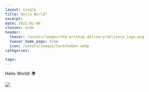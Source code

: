 ```yaml
---
layout: single
title: Hello World!
excerpt: 
date: 2022-02-06
classes: wide
header:
  teaser: /assets/images/htb-writeup-delivery/delivery_logo.png
  teaser_home_page: true
  icon: /assets/images/hackthebox.webp
categories:

tags:  
---
```


Hello World! :earth_africa:


![](/assets/images/htb-writeup-delivery/delivery_logo.png)

